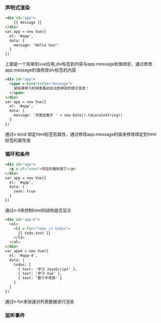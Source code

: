 ### 声明式渲染
```html
<div id="app">
    {{ message }}
</div>
var app = new Vue({
  el: '#app',
  data: {
    message: 'Hello Vue!'
  }
})
```
上面是一个简单到vue应用,div标签到内容与app.message到值绑定，通过修改app.message的值修改div标签的内容
```html
<div id="app">
  <span v-bind:title="message">
    鼠标悬停几秒钟查看此处动态绑定的提示信息！
  </span>
</div>
var app = new Vue({
  el: '#app',
  data: {
    message: '页面加载于 ' + new Date().toLocaleString()
  }
})
```
通过v-bind 绑定html标签到属性，通过修改app.message的值来修改绑定到html标签的属性值
### 循环和条件
```html
<div id="app">
  <p v-if="seen">现在你看到我了</p>
</div>
var app = new Vue({
  el: '#app',
  data: {
    seen: true
  }
})
```
通过v-if来控制html的结构是否显示
```html
<div id="app-4">
  <ol>
    <li v-for="todo in todos">
      {{ todo.text }}
    </li>
  </ol>
</div>
var app4 = new Vue({
  el: '#app-4',
  data: {
    todos: [
      { text: '学习 JavaScript' },
      { text: '学习 Vue' },
      { text: '整个牛项目' }
    ]
  }
})
```
通过v-for来快速对列表数据进行渲染
### 监听事件